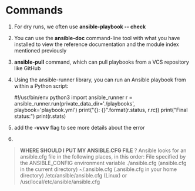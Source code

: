 # Commands

 1. For dry runs, we often use **ansible-playbook -- check**
2.  You can use the **ansible-doc** command-line tool with what you have installed to view the reference documentation and the module index mentioned previously
3. **ansible-pull** command, which can pull playbooks from a VCS repository like GitHub
4. Using the ansible-runner library, you can run an Ansible playbook from within a Python script: 

   

    #!/usr/bin/env python3  import ansible_runner r = ansible_runner.run(private_data_dir='./playbooks', playbook='playbook.yml')  print("{}: {}".format(r.status, r.rc))  print("Final status:") print(r.stats)

5. add the **-vvvv** flag to see more details about the error
6. 

> **WHERE SHOULD I PUT MY ANSIBLE.CFG FILE** ? Ansible looks for an ansible.cfg file in the following places, in this order: File specified by the ANSIBLE_CONFIG environment variable ./ansible.cfg (ansible.cfg in the current directory) ~/.ansible.cfg (.ansible.cfg in your home directory) /etc/ansible/ansible.cfg (Linux) or /usr/local/etc/ansible/ansible.cfg


<!--stackedit_data:
eyJoaXN0b3J5IjpbLTIxMDY3MDk0MzIsLTUxNjEwNDEwNiwxNz
E0NzU2NDkzXX0=
-->